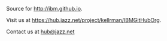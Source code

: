 Source for http://ibm.github.io.

Visit us at https://hub.jazz.net/project/kellrman/IBMGitHubOrg.

Contact us at hub@jazz.net
